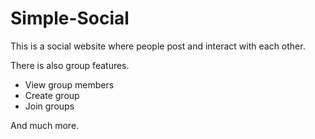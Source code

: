 # Simple-Social

This is a social website where people post and interact with each other.

There is also group features.
- View group members
- Create group
- Join groups

And much more.

